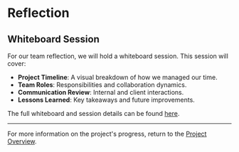 # Reflection

## Whiteboard Session

For our team reflection, we will hold a whiteboard session. This session will cover:

- **Project Timeline**: A visual breakdown of how we managed our time.
- **Team Roles**: Responsibilities and collaboration dynamics.
- **Communication Review**: Internal and client interactions.
- **Lessons Learned**: Key takeaways and future improvements.

The full whiteboard and session details can be found [here](https://whiteboard-link.com).

---

For more information on the project's progress, return to the [Project Overview](../README.md).
